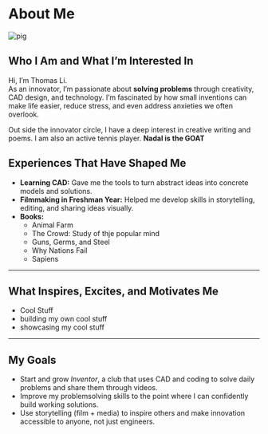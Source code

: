 # About Me
![pig](https://m.media-amazon.com/images/I/418UE7ucgIL._AC_.jpg)

## Who I Am and What I’m Interested In
Hi, I’m Thomas Li.  
As an innovator, I’m passionate about **solving problems** through creativity, CAD design, and technology. I’m fascinated by how small inventions can make life easier, reduce stress, and even address anxieties we often overlook.  

Out side the innovator circle, I have a deep interest in creative writing and poems. I am also an active tennis player. **Nadal is the GOAT**

## Experiences That Have Shaped Me
- **Learning CAD:** Gave me the tools to turn abstract ideas into concrete models and solutions.  
- **Filmmaking in Freshman Year:** Helped me develop skills in storytelling, editing, and sharing ideas visually.  
- **Books:**
  - Animal Farm
  - The Crowd: Study of thje popular mind
  - Guns, Germs, and Steel
  - Why Nations Fail
  - Sapiens            

---

## What Inspires, Excites, and Motivates Me
- Cool Stuff
- building my own cool stuff
- showcasing my cool stuff
---

## My Goals
- Start and grow *Inventor*, a club that uses CAD and coding to solve daily problems and share them through videos.  
- Improve my problemsolving skills to the point where I can confidently build working solutions.  
- Use storytelling (film + media) to inspire others and make innovation accessible to anyone, not just engineers.  
